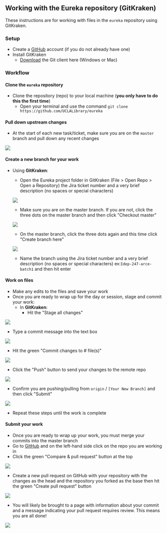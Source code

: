 ## Working with the Eureka repository (GitKraken)

These instructions are for working with files in the `eureka` repository using GitKraken.

### Setup
* Create a [GitHub](https://docs.github.com/en/github/getting-started-with-github/signing-up-for-a-new-github-account) account (if you do not already have one)
* Install GitKraken
  * [Download](https://gitkraken.com/download) the Git client here (Windows or Mac)

### Workflow

#### Clone the `eureka` repository
  * Clone the repository (repo) to your local machine (**you only have to do this the first time**)
    * Open your terminal and use the command `git clone https://github.com/UCLALibrary/eureka`


#### Pull down upstream changes
* At the start of each new task/ticket, make sure you are on the `master` branch and pull down any recent changes


![](/Users/jaketompkins97/Desktop/Pull_Upstream.png)


#### Create a new branch for your work
* Using **GitKraken**:
  * Open the Eureka project folder in GitKraken (File > Open Repo > Open a Repository) the Jira ticket number and a very brief description (no spaces or special characters)


  ![](/Users/jaketompkins97/Desktop/Open_Repo.png)


  * Make sure you are on the master branch. If you are not, click the three dots on the master branch and then click "Checkout master"


  ![](/Users/jaketompkins97/Desktop/Checkout_Master.png)


  * On the master branch, click the three dots again and this time click "Create branch here"


  ![](/Users/jaketompkins97/Desktop/Create_Branch.png)


  * Name the branch using the Jira ticket number and a very brief description (no spaces or special characters) ex:`Idep-247-arce-batch1` and then hit enter


#### Work on files
* Make any edits to the files and save your work
* Once you are ready to wrap up for the day or session, stage and commit your work:
  * In **GitKraken**:
    * Hit the "Stage all changes"


![](/Users/jaketompkins97/Desktop/Stage_Changes.png)


* Type a commit message into the text box


![](/Users/jaketompkins97/Desktop/Write_Commit.png)


* Hit the green "Commit changes to # file(s)"


![](/Users/jaketompkins97/Desktop/Final_Commit_Changes.png)


* Click the "Push" button to send your changes to the remote repo


![](/Users/jaketompkins97/Desktop/Push_Changes.png)


* Confirm you are pushing/pulling from `origin` / `[Your New Branch]` and then click "Submit"

![](/Users/jaketompkins97/Desktop/Branch_Confirmation.png)


* Repeat these steps until the work is complete


#### Submit your work
* Once you are ready to wrap up your work, you must merge your commits into the master branch
* Go to [GitHub](https://github.com) and on the left-hand side click on the repo you are working in
* Click the green "Compare & pull request" button at the top


![](/Users/jaketompkins97/Desktop/Compare_And_Pull.png)


* Create a new pull request on GitHub with your repository with the changes as the head and the repository you forked as the base then hit the green "Create pull request" button


![](/Users/jaketompkins97/Desktop/Create_Pull_Request.png)


* You will likely be brought to a page with information about your commit and a message indicating your pull request requires review. This means you are all done!


![](/Users/jaketompkins97/Desktop/Final.png)

